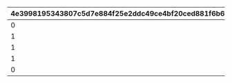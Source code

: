 |4e3998195343807c5d7e884f25e2ddc49ce4bf20ced881f6b692dd85319223ee|38f240f362a9c2ed09088a3954ca9db6ecda778740f0ad2031eb1288bbba1d50|a25c221669ba6bf4cfbac0029ec7743237400b39a973c54840fcb86741b653b5|a7eada8ff1efb24156e1d53ce732964073b9b1633a547ae7e0a99f1aca416444|35d4c192fc9897704d91cd5b6f6e74e7a8eded6943f71fee89947f1b86527edc|e11dfcfeadef0f8ea44f91f4b717880f2f60fa7ae4b6156f279cc4516afe0db0|caaa3d3f8cb4efe5516526b6a0640405541caa4ff7a45cb648c024c09756a552|4a412be3873b53430a701016a2228e9a8d1c019ce41666391a8dbd613afe05bd|8f457bedb7c770bfad8fa722f555598d2aac9e7caf863aefa6ea65db6c4cc6e4|e45aae6a52eee44e2df55bc4071a7722eb1f39714776f9760888baeac202fffc|e8de06a5c8b35e84665287c07daa51c13d91292e7d2ca2ad36d0b5b07852aeb9|1e6096ba6a274567d0bd65e37ed68fefbd828d8f89c6eb05b26db63fee674f6c|
| --- | --- | --- | --- | --- | --- | --- | --- | --- | --- | --- | --- |
|0|1|23001|10011|804100101|22003|1001|0|1|50003|20003|94002|
|1|4|23001|10021|804100201|22003|1002|1|1|50003|91002|94002|
|1|7|23001|10031|804100301|22003|1003|4|1|50003|91002|94002|
|1|10|23001|10040|0|22003|1004|7|0|50003|91002|94002|
|0|11|25021|10050|0|140001|1005|10|0|21953|4104402|91002|